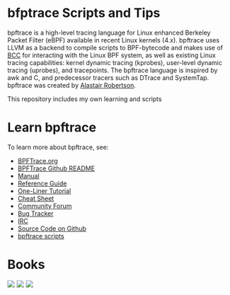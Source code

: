 # bfptrace Scripts and Tips

bpftrace is a high-level tracing language for Linux enhanced Berkeley Packet Filter (eBPF) available in recent Linux kernels (4.x). bpftrace uses LLVM as a backend to compile scripts to BPF-bytecode and makes use of [BCC](https://github.com/iovisor/bcc) for interacting with the Linux BPF system, as well as existing Linux tracing capabilities: kernel dynamic tracing (kprobes), user-level dynamic tracing (uprobes), and tracepoints. The bpftrace language is inspired by awk and C, and predecessor tracers such as DTrace and SystemTap. bpftrace was created by [Alastair Robertson](https://github.com/ajor).

This repository includes my own learning and scripts

# Learn bpftrace
To learn more about bpftrace, see:
- [BPFTrace.org](https://bpftrace.org/)
- [BPFTrace Github README](https://github.com/iovisor/bpftrace/blob/master/README.md)
- [Manual](https://github.com/iovisor/bpftrace/blob/master/man/adoc/bpftrace.adoc) 
- [Reference Guide](https://github.com/iovisor/bpftrace/blob/master/docs/reference_guide.md) 
- [One-Liner Tutorial](https://github.com/iovisor/bpftrace/blob/master/docs/tutorial_one_liners.md)
- [Cheat Sheet](https://www.brendangregg.com/BPF/bpftrace-cheat-sheet.html)
- [Community Forum](https://github.com/iovisor/bpftrace/discussions)
- [Bug Tracker](https://github.com/iovisor/bpftrace/issues)
- [IRC](http://irc.lc/oftc/bpftrace/web@@@)
- [Source Code on Github](https://github.com/iovisor/bpftrace/)
- [bpftrace scripts](https://github.com/iovisor/bpftrace/tree/master/tools)

# Books
<a href="https://www.amazon.com/Systems-Performance-Brendan-Gregg/dp/0136820158?crid=1YIGT6ZGAY93T&keywords=brendan+gregg&qid=1649181818&sprefix=brendan+gregg%2Caps%2C365&sr=8-2&linkCode=li3&tag=stevescarga01-20&linkId=ca8aab42d556bc167da4dfa10083f73e&language=en_US&ref_=as_li_ss_il" target="_blank"><img border="0" src="https://ws-na.amazon-adsystem.com/widgets/q?_encoding=UTF8&ASIN=0136820158&Format=_SL250_&ID=AsinImage&MarketPlace=US&ServiceVersion=20070822&WS=1&tag=stevescarga01-20&language=en_US" ></a><img src="https://ir-na.amazon-adsystem.com/e/ir?t=stevescarga01-20&language=en_US&l=li3&o=1&a=0136820158" width="1" height="1" border="0" alt="" style="border:none !important; margin:0px !important;" />  <a href="https://www.amazon.com/Performance-Tools-Addison-Wesley-Professional-Computing/dp/0136554822?crid=1YIGT6ZGAY93T&keywords=brendan+gregg&qid=1649181818&sprefix=brendan+gregg%2Caps%2C365&sr=8-3&linkCode=li3&tag=stevescarga01-20&linkId=548f43c337042d8047c982bec4ad7f6a&language=en_US&ref_=as_li_ss_il" target="_blank"><img border="0" src="https://ws-na.amazon-adsystem.com/widgets/q?_encoding=UTF8&ASIN=0136554822&Format=_SL250_&ID=AsinImage&MarketPlace=US&ServiceVersion=20070822&WS=1&tag=stevescarga01-20&language=en_US" ></a><img src="https://ir-na.amazon-adsystem.com/e/ir?t=stevescarga01-20&language=en_US&l=li3&o=1&a=0136554822" width="1" height="1" border="0" alt="" style="border:none !important; margin:0px !important;" />  <a href="https://www.amazon.com/Systems-Performance-Enterprise-Brendan-Gregg/dp/0133390098?crid=1YIGT6ZGAY93T&keywords=brendan+gregg&qid=1649181818&sprefix=brendan+gregg%2Caps%2C365&sr=8-4&linkCode=li3&tag=stevescarga01-20&linkId=1365db938b2bd685328ff5f3057f65dc&language=en_US&ref_=as_li_ss_il" target="_blank"><img border="0" src="https://ws-na.amazon-adsystem.com/widgets/q?_encoding=UTF8&ASIN=0133390098&Format=_SL250_&ID=AsinImage&MarketPlace=US&ServiceVersion=20070822&WS=1&tag=stevescarga01-20&language=en_US" ></a><img src="https://ir-na.amazon-adsystem.com/e/ir?t=stevescarga01-20&language=en_US&l=li3&o=1&a=0133390098" width="1" height="1" border="0" alt="" style="border:none !important; margin:0px !important;" /> 
